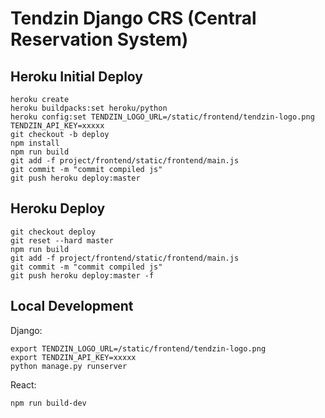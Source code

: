 # Tendzin Django CRS (Central Reservation System)

## Heroku Initial Deploy

```
heroku create
heroku buildpacks:set heroku/python
heroku config:set TENDZIN_LOGO_URL=/static/frontend/tendzin-logo.png TENDZIN_API_KEY=xxxxx
git checkout -b deploy
npm install
npm run build
git add -f project/frontend/static/frontend/main.js
git commit -m "commit compiled js"
git push heroku deploy:master
```

## Heroku Deploy

```
git checkout deploy
git reset --hard master
npm run build
git add -f project/frontend/static/frontend/main.js
git commit -m "commit compiled js"
git push heroku deploy:master -f
```

## Local Development

Django:

```
export TENDZIN_LOGO_URL=/static/frontend/tendzin-logo.png
export TENDZIN_API_KEY=xxxxx
python manage.py runserver
```

React:

```
npm run build-dev
```

